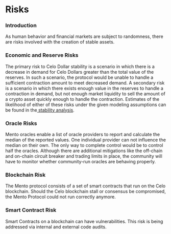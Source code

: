 # Risks

### Introduction

As human behavior and financial markets are subject to randomness, there are risks involved with the creation of stable assets.&#x20;

### Economic and Reserve Risks

The primary risk to Celo Dollar stability is a scenario in which there is a decrease in demand for Celo Dollars greater than the total value of the reserves. In such a scenario, the protocol would be unable to handle a sufficient contraction amount to meet decreased demand. A secondary risk is a scenario in which there exists enough value in the reserves to handle a contraction in demand, but not enough market liquidity to sell the amount of a crypto asset quickly enough to handle the contraction. Estimates of the likelihood of either of these risks under the given modeling assumptions can be found in the[ stability analysis](https://celo.org/papers/stability).

### Oracle Risks

Mento oracles enable a list of oracle providers to report and calculate the median of the reported values. One individual provider can not influence the median on their own. The only way to complete control would be to control half the oracles. Although there are additional mitigations like the off-chain and on-chain circuit breaker and trading limits in place, the community will have to monitor whether community-run oracles are behaving properly.

### Blockchain Risk

The Mento protocol consists of a set of smart contracts that run on the Celo blockchain. Should the Celo blockchain stall or consensus be compromised, the Mento Protocol could not run correctly anymore.

### Smart Contract Risk

Smart Contracts on a blockchain can have vulnerabilities. This risk is being addressed via internal and external code audits.

